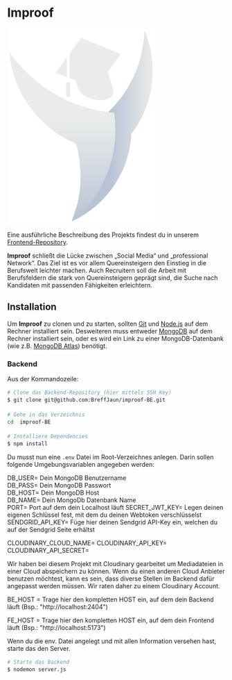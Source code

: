 # Improof 

![logo](./public/assets/images/improof_A100.png)

Eine ausführliche Beschreibung des Projekts findest du in unserem [Frontend-Repository](https://github.com/BreffJaun/improof-FE).

**Improof** schließt die Lücke zwischen „Social Media“ und „professional Network“. Das Ziel ist es vor allem Quereinsteigern den Einstieg in die Berufswelt leichter machen. Auch Recruitern soll die Arbeit mit Berufsfeldern die stark von Quereinsteigern geprägt sind, die Suche nach Kandidaten mit passenden Fähigkeiten erleichtern.

## Installation

Um **Improof** zu clonen und zu starten, sollten [Git](https://git-scm.com) und [Node.js](https://nodejs.org/en/download/) auf dem Rechner installiert sein. Desweiteren muss entweder [MongoDB](https://www.mongodb.com/) auf dem Rechner installiert sein, oder es wird ein Link zu einer MongoDB-Datenbank (wie z.B. [MongoDB Atlas](https://www.mongodb.com/cloud/atlas2)) benötigt. 

### Backend

Aus der Kommandozeile:

```bash
# Clone das Backend-Repository (hier mittels SSH Key) 
$ git clone git@github.com:BreffJaun/improof-BE.git

# Gehe in das Verzeichnis
cd  improof-BE

# Installiere Dependencies
$ npm install
```

Du musst nun eine `.env` Datei im Root-Verzeichnes anlegen. Darin sollen folgende Umgebungsvariablen angegeben werden:

DB_USER=          Dein MongoDB Benutzername   
DB_PASS=           Dein MongoDB Passwort    
DB_HOST=          Dein MongoDB Host     
DB_NAME=         Dein MongoDb Datenbank Name    
PORT=                  Port auf dem dein Localhost läuft
SECRET_JWT_KEY=   Legen deinen eigenen Schlüssel fest, mit dem du deinen Webtoken verschlüsselst   
SENDGRID_API_KEY= Füge hier deinen Sendgrid API-Key ein, welchen du auf der Sendgrid Seite erhältst  

CLOUDINARY_CLOUD_NAME= 
CLOUDINARY_API_KEY=
CLOUDINARY_API_SECRET=

Wir haben bei diesem Projekt mit Cloudinary gearbeitet um Mediadateien in einer Cloud abspeichern zu können. Wenn du einen anderen Cloud Anbieter benutzen möchtest, kann es sein, dass diverse Stellen im Backend dafür angepasst werden müssen. Wir raten daher zu einem Cloudinary Account. 

BE_HOST = Trage hier den kompletten HOST ein, auf dem dein Backend läuft (Bsp.: "http://localhost:2404")

FE_HOST = Trage hier den kompletten HOST ein, auf dem dein Frontend läuft (Bsp.: "http://localhost:5173")

Wenn du die env. Datei angelegt und mit allen Information versehen hast, starte das den Server.

```bash
# Starte das Backend
$ nodemon server.js
```

